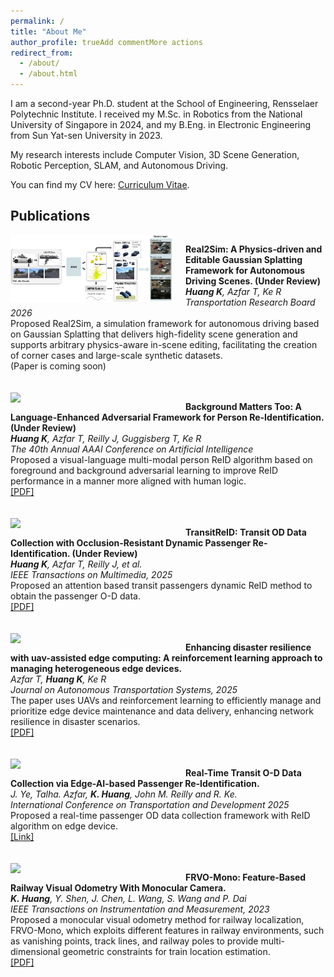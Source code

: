 ```yaml
---
permalink: /
title: "About Me"
author_profile: trueAdd commentMore actions
redirect_from: 
  - /about/
  - /about.html
---
```


I am a second-year Ph.D. student at the School of Engineering, Rensselaer Polytechnic Institute. I received my M.Sc. in Robotics from the National University of Singapore in 2024, and my B.Eng. in Electronic Engineering from Sun Yat-sen University in 2023.

My research interests include Computer Vision, 3D Scene Generation, Robotic Perception, SLAM, and Autonomous Driving.


You can find my CV here: [Curriculum Vitae](https://drive.google.com/file/d/1gXO0jIg54F7J9ZIKo97Ujxjv7fHnd1Ws/view?usp=sharing).

## Publications
<div style="overflow: auto; margin-bottom: 20px;">
  <img src="/images/6.png" width="260px" style="float: left; margin-right: 20px;"/>

  <strong>Real2Sim: A Physics‑driven and Editable Gaussian Splatting Framework for Autonomous Driving Scenes. (Under Review)</strong><br>
  <em>**Huang K**, Azfar T, Ke R</em><br>
  <em>Transportation Research Board 2026</em><br>
  Proposed Real2Sim, a simulation framework for autonomous driving based on Gaussian Splatting that delivers high-fidelity scene generation and supports arbitrary physics-aware in-scene editing, facilitating the creation of corner cases and large-scale synthetic datasets.<br>
  (Paper is coming soon)
</div>

<div style="overflow: auto; margin-bottom: 20px;">
  <img src="/images/1.jpg" width="260px" style="float: left; margin-right: 20px;"/>

  <strong>Background Matters Too: A Language-Enhanced Adversarial Framework for Person Re-Identification. (Under Review)</strong><br>
  <em>**Huang K**, Azfar T, Reilly J, Guggisberg T, Ke R</em><br>
  <em>The 40th Annual AAAI Conference on Artificial Intelligence</em><br>
  Proposed a visual-language multi-modal person ReID algorithm based on foreground and background adversarial learning to improve ReID performance in a manner more aligned with human logic.<br>
  <a href="https://arxiv.org/abs/2509.03032">[PDF]</a>
</div>

<div style="overflow: auto; margin-bottom: 20px;">
  <img src="/images/3.jpg" width="260px" style="float: left; margin-right: 20px;"/>

  <strong>TransitReID: Transit OD Data Collection with Occlusion-Resistant Dynamic Passenger Re-Identification. (Under Review)</strong><br>
  <em>**Huang K**, Azfar T, Reilly J, et al.</em><br>
  <em>IEEE Transactions on Multimedia, 2025</em><br>
  Proposed an attention based transit passengers dynamic ReID method to obtain the passenger O-D data.<br>
  <a href="https://arxiv.org/abs/2504.11500">[PDF]</a>
</div>

<div style="overflow: auto; margin-bottom: 20px;">
  <img src="/images/2.jpg" width="260px" style="float: left; margin-right: 20px;"/>

  <strong>Enhancing disaster resilience with uav-assisted edge computing: A reinforcement learning approach to managing heterogeneous edge devices.</strong><br>
  <em>Azfar T, **Huang K**, Ke R</em><br>
  <em>Journal on Autonomous Transportation Systems, 2025</em><br>
  The paper uses UAVs and reinforcement learning to efficiently manage and prioritize edge device maintenance and data delivery, enhancing network resilience in disaster scenarios.<br>
  <a href="https://dl.acm.org/doi/pdf/10.1145/3736643">[PDF]</a>
</div>

<div style="overflow: auto; margin-bottom: 20px;">
  <img src="/images/4.jpg" width="260px" style="float: left; margin-right: 20px;"/>

  <strong>Real-Time Transit O-D Data Collection via Edge-AI-based Passenger Re-Identification.</strong><br>
  <em>J. Ye, Talha. Azfar, **K. Huang**, John M. Reilly and R. Ke.</em><br>
  <em>International Conference on Transportation and Development 2025</em><br>
  Proposed a real-time passenger OD data collection framework with ReID algorithm on edge device.<br>
  <a href="https://ictd-pavements2025.eventscribe.net/fsPopup.asp?PresentationID=1559781&mode=presInfo">[Link]</a>
</div>

<div style="overflow: auto; margin-bottom: 20px;">
  <img src="/images/5.png" width="260px" style="float: left; margin-right: 20px;"/>

  <strong>FRVO-Mono: Feature-Based Railway Visual Odometry With Monocular Camera.</strong><br>
  <em>**K. Huang**, Y. Shen, J. Chen, L. Wang, S. Wang and P. Dai</em><br>
  <em>IEEE Transactions on Instrumentation and Measurement, 2023</em><br>
  Proposed a monocular visual odometry method for railway localization, FRVO-Mono, which exploits different features in railway environments, such as vanishing points, track lines, and railway poles to provide multi-dimensional geometric constraints for train location estimation.<br>
  <a href="https://ieeexplore.ieee.org/abstract/document/10290961">[PDF]</a>
</div>



<div style="width:100%; display:flex; justify-content:center; align-items:center;">
  <div style="width:350px; height:350px; overflow:hidden;">
    <div style="transform:scale(0.7); transform-origin: top left;">
      <script type="text/javascript" id="mapmyvisitors" 
        src="//mapmyvisitors.com/map.js?d=LzudXUWNuL3d5t4wOzQtY8kHRB3WRd9q0TVwPNK1sYM&cl=ffffff&w=a">
      </script>
    </div>
  </div>
</div>


<div style="width:100%; display:flex; justify-content:center; align-items:center;">
  <div style="width:350px; height:350px; overflow:hidden;">
    <div style="transform:scale(0.6); transform-origin: top left;">
      <script type="text/javascript" id="mmvst_globe" 
        src="//mapmyvisitors.com/globe.js?d=D92tltWulL8gT1_pUfsFWQgK49uwXmwalruSJhP9ElI">
      </script>
    </div>
  </div>
</div>


